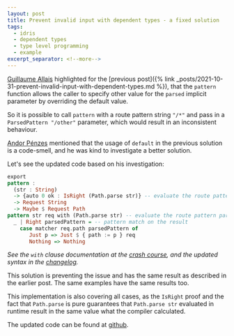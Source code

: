 ```yaml
---
layout: post
title: Prevent invalid input with dependent types - a fixed solution
tags:
  - idris
  - dependent types
  - type level programming
  - example
excerpt_separator: <!--more-->
---
```


[Guillaume Allais](https://gallais.github.io/) highlighted for the [previous post]({% link _posts/2021-10-31-prevent-invalid-input-with-dependent-types.md %}), that the `pattern` function allows the caller to specify other value for the `parsed` implicit parameter by overriding the default value.

So it is possible to call `pattern` with a route pattern string `"/*"` and pass in a `ParsedPattern "/other"` parameter, which would result in an inconsistent behaviour.

<!--more-->

[Andor Pénzes](https://github.com/andorp/) mentioned that the usage of `default` in the previous solution is a code-smell, and he was kind to investigate a better solution.

Let's see the updated code based on his investigation:

``` haskell
export
pattern :
  (str : String)
  -> {auto 0 ok : IsRight (Path.parse str)} -- evaluate the route pattern parse at compile time to determine whether it is Right
  -> Request String 
  -> Maybe $ Request Path
pattern str req with (Path.parse str) -- evaluate the route pattern parsing logic in runtime
  _ | Right parsedPattern = -- pattern match on the result
    case matcher req.path parsedPattern of
       Just p => Just $ { path := p } req
       Nothing => Nothing
```
_See the `with` clause documentation at the [crash course](https://idris2.readthedocs.io/en/latest/tutorial/views.html#the-with-rule-matching-intermediate-values), and the updated syntax in the [changelog](https://github.com/idris-lang/Idris2/blob/main/CHANGELOG.md#language-changes-1)._

This solution is preventing the issue and has the same result as described in the earlier post. The same examples have the same results too.

This implementation is also covering all cases, as the `IsRight` proof and the fact that `Path.parse` is pure guarantees that `Path.parse str` evaluated in runtime result in the same value what the compiler calculated.

The updated code can be found at [github](https://github.com/kbertalan/kbertalan.github.io/tree/main/assets/posts/idris-fix).
